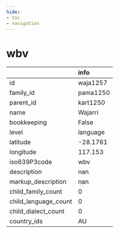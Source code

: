 ```yaml
---
hide:
- toc
- navigation
---
```

# wbv
|                      | info     |
|:---------------------|:---------|
| id                   | waja1257 |
| family_id            | pama1250 |
| parent_id            | kart1250 |
| name                 | Wajarri  |
| bookkeeping          | False    |
| level                | language |
| latitude             | -28.1761 |
| longitude            | 117.153  |
| iso639P3code         | wbv      |
| description          | nan      |
| markup_description   | nan      |
| child_family_count   | 0        |
| child_language_count | 0        |
| child_dialect_count  | 0        |
| country_ids          | AU       |